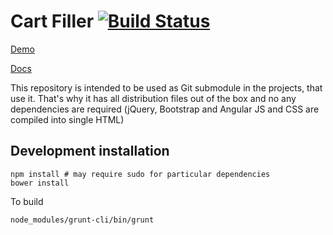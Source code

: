 # Cart Filler [![Build Status](https://secure.travis-ci.org/andrey012/cartfiller.svg?branch=master)](https://travis-ci.org/andrey012/cartfiller)

[Demo](https://andrey012.github.io/cartfiller/)

[Docs](https://andrey012.github.io/cartfiller/docs/)

This repository is intended to be used as Git submodule in the projects, that use it. That's why it has all distribution files out of the box and no any dependencies are required (jQuery, Bootstrap and Angular JS and CSS are compiled into single HTML)

## Development installation

```
npm install # may require sudo for particular dependencies
bower install
```

To build

```
node_modules/grunt-cli/bin/grunt
```


